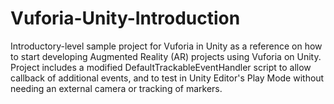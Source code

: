 # Vuforia-Unity-Introduction
Introductory-level sample project for Vuforia in Unity as a reference on how to start developing Augmented Reality (AR) projects using Vuforia on Unity. Project includes a modified DefaultTrackableEventHandler script to allow callback of additional events, and to test in Unity Editor's Play Mode without needing an external camera or tracking of markers.
